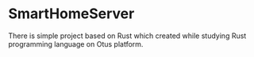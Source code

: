 # SmartHomeServer
There is simple project based on Rust which created while studying Rust programming language on Otus platform. 
